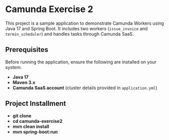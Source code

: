 # Camunda Exercise 2

This project is a sample application to demonstrate Camunda Workers using Java 17 and Spring Boot. It includes two workers (`issue_invoice` and `termin_scheduler`) and handles tasks through Camunda SaaS.

## Prerequisites

Before running the application, ensure the following are installed on your system:

- **Java 17**
- **Maven 3.x**
- **Camunda SaaS account** (cluster details provided in `application.yml`)

## Project Installment

- **git clone <repository-url>**
- **cd camunda-exercise2**
- **mvn clean install**
- **mvn spring-boot:run**
